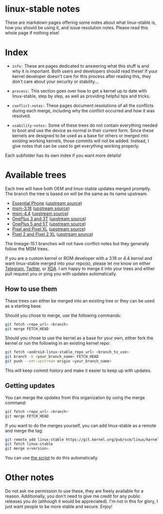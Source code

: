 # linux-stable notes

These are markdown pages offering some notes about what linux-stable is, how you should be using it, and issue resolution notes. Please read this whole page if nothing else!


# Index


* `info:` These are pages dedicated to answering what this stuff is and why it is important. Both users and developers should read these! If your kernel developer doesn't care for this process after reading this, they don't care about your security or stability...

* `process:` This section goes over how to get a kernel up to date with linux-stable, step by step, as well as providing helpful tips and tricks.

* `conflict-notes:` These pages document resolutions of all the conflicts during each merge, including why the conflict occurred and how it was resolved.

* `usability-notes:` Some of these trees do not contain everything needed to boot and use the device as normal in their current form. Since these kernels are designed to be used as a base for others or merged into existing working kernels, those commits will not be added. Instead, I give notes that can be used to get everything working properly.

Each subfolder has its own index if you want more details!


# Available trees

Each tree will have both OEM and linux-stable updates merged promptly. The branch the tree is based on will be the same as its name upstream.

* [Essential Phone](https://github.com/android-linux-stable/mata) ([upstream source](https://github.com/LineageOS/android_kernel_essential_msm8998))
* [msm-3.18](https://github.com/android-linux-stable/msm-3.18) ([upstream source](https://source.codeaurora.org/quic/la/kernel/msm-3.18))
* [msm-4.4](https://github.com/android-linux-stable/msm-4.4) ([upstream source](https://source.codeaurora.org/quic/la/kernel/msm-4.4))
* [OnePlus 3 and 3T](https://github.com/android-linux-stable/op3) ([upstream source](https://github.com/OnePlusOSS/android_kernel_oneplus_msm8996))
* [OnePlus 5 and 5T](https://github.com/android-linux-stable/op5) ([upstream source](https://github.com/OnePlusOSS/android_kernel_oneplus_msm8998))
* [Pixel and Pixel XL](https://github.com/android-linux-stable/marlin) ([upstream source](https://android.googlesource.com/kernel/msm/))
* [Pixel 2 and Pixel 2 XL](https://github.com/android-linux-stable/wahoo) ([upstream source](https://android.googlesource.com/kernel/msm/))

The lineage-15.1 branches will not have conflict notes but they generally follow the MSM trees.

If you are a custom kernel or ROM developer with a 3.18 or 4.4 kernel and want linux-stable merged into your repo(s), please let me know on either [Telegram](https://t.me/nathanchance), [Twitter](https://twitter.com/nathanchance), or [XDA](https://forum.xda-developers.com/member.php?u=6842057). I am happy to merge it into your trees and either pull request you or ping you with updates automatically.


## How to use them

These trees can either be merged into an existing tree or they can be used as a starting base.

Should you chose to merge, use the following commands:

```bash
git fetch <repo_url> <branch>
git merge FETCH_HEAD
```

Should you chose to use the kernel as a base for your own, either fork the kernel or run the following in an existing kernel repo:

```bash
git fetch <android-linux-stable_repo_url> <branch_to_use>
git branch -b <your_branch_name> FETCH_HEAD
git push --set-upstream origin <your_branch_name>
```

This will keep commit history and make it easier to keep up with updates.


## Getting updates

You can merge the updates from this organization by using the merge command:

```bash
git fetch <repo_url> <branch>
git merge FETCH_HEAD
```

If you want to do the merges yourself, you can add linux-stable as a remote and merge the tag:

```bash
git remote add linux-stable https://git.kernel.org/pub/scm/linux/kernel/git/stable/linux-stable.git/
git fetch linux-stable
git merge v<version>
```

You can use [the script](https://github.com/android-linux-stable/script) to do this automatically.


# Other notes

Do not ask me permission to use these, they are freely available for a reason. Additionally, you don't need to give me credit for any public releases you do (although it would be appreciated). I'm not in this for glory, I just want people to be more stable and secure. Enjoy!
